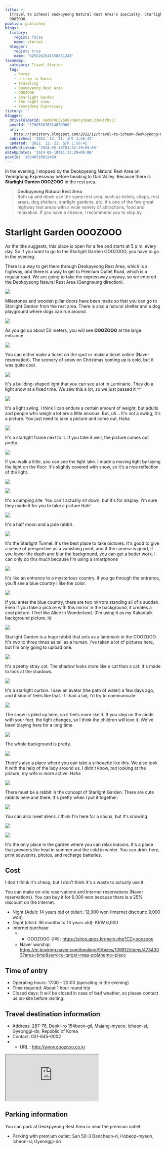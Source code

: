 ```yaml
---
title: >-
  [Travel to Icheon] Deokpyeong Natural Rest Area's specialty, Starlight Garden
  OOOZOOO.
publish: published
blogs:
  tistory:
    regist: false
    name: stories
  blogger:
    regist: true
    name: '5255262541558351240'
taxonomy:
  category: Travel Stories
  tag:
    - Korea
    - a trip to Korea
    - Traveling
    - Deokpyeong Rest Area
    - OOOZOOO
    - Starlight Garden
    - the night view
    - Yeongdong Expressway
tistory: ''
blogger:
  driveFolderId: 1WcW7hL52SKBVcWutynDanL33uk1fRxJC
  postId: '178653876314870968'
  url: >-
    http://junistory.blogspot.com/2022/12/travel-to-icheon-deokpyeong-natural.html
  published: '2022. 12. 21. 오후 1:56:42'
  updated: '2022. 12. 21. 오후 1:56:42'
datePublished: '2024-05-18T01:32:29+09:00'
dateUpdated: '2024-05-18T01:32:29+09:00'
postId: '20240518012488'
---
```


In the evening, I stopped by the Deokpyeong Natural Rest Area on Yeongdong Expressway before heading to Oak Valley. Because there is **Starlight Garden OOOZOOO** in the rest area.

> **Deokpyeong Natural Rest Area**  
> Both up and down use the same rest area, such as toilets, shops, rest areas, dog shelters, starlight gardens, etc. It's one of the few great highway rest areas with a wide variety of attractions, food and relaxation. If you have a chance, I recommend you to stop by.

# Starlight Garden OOOZOOO

As the title suggests, this place is open for a fee and starts at 5 p.m. every day. So if you want to go to the Starlight Garden OOOZOOO, you have to go in the evening.

There is a way to get there through Deokpyeong Rest Area, which is a highway, and there is a way to get to Premium Outlet Road, which is a regular road. We are going to take the expressway anyway, so we entered the Deokpyeong Natural Rest Area (Gangneung direction).

![](./images/njo2_20221215_181105-01.jpeg)

Milestones and wooden pillar doors have been made so that you can go to Starlight Garden from the rest area. There is also a natural shelter and a dog playground where dogs can run around.

![](./images/njo2_20221215_181226-01.jpeg)

As you go up about 50 meters, you will see **OOOZOOO** at the large entrance.

![](./images/njo2_20221215_181402-01.jpeg)

You can either make a ticket on the spot or make a ticket online (Naver reservation). The scenery of snow on Christmas coming up is cold, but it was quite cool.

![](./images/njo2_20221215_181537-01.jpeg)

It's a building-shaped light that you can see a lot in Luminarie. They do a light show at a fixed time. We saw this a lot, so we just passed it ^^

![](./images/njo2_20221215_181726-01.jpeg)

It's a light swing. I think I can endure a certain amount of weight, but adults and people who weigh a lot are a little anxious. But, uh... It's not a swing, it's a picture. You just need to take a picture and come out. Haha

![](./images/njo2_20221215_182145-01.jpeg)

It's a starlight frame next to it. If you take it well, the picture comes out pretty.

![](./images/njo2_20221215_182827-01.jpeg)

If you walk a little, you can see the light lake. I made a moving light by laying the light on the floor. It's slightly covered with snow, so it's a nice reflection of the light.

![](./images/njo2_20221215_183147-01.jpeg)

![](./images/njo2_20221215_183208-01.jpeg)

It's a camping site. You can't actually sit down, but it's for display. I'm sure they made it for you to take a picture Hah!

![](./images/njo2_20221215_183342-01.jpeg)

It's a half moon and a jade rabbit.

![](./images/njo2_20221215_183632-01.jpeg)

It's the Starlight Tunnel. It's the best place to take pictures. It's good to give a sense of perspective as a vanishing point, and if the camera is good, if you lower the depth and blur the background, you can get a better work. I can only do this much because I'm using a smartphone

![](./images/njo2_20221215_184322-01.jpeg)

It's like an entrance to a mysterious country. If you go through the entrance, you'll see a blue country I like the color.

![](./images/njo2_20221215_184612-01.jpeg)

If you enter the blue country, there are two mirrors standing all of a sudden. Even if you take a picture with this mirror in the background, it creates a cool picture. I feel like Alice in Wonderland. (I'm using it as my Kakaotalk background picture. h)

![](./images/njo2_20221215_184833-01.jpeg)

Starlight Garden is a huge rabbit that acts as a landmark in the OOOZOOO. It's two to three times as tall as a human. I've taken a lot of pictures here, but I'm only going to upload one.

![](./images/njo2_20221215_185437-01.jpeg)

It's a pretty stray cat. The shadow looks more like a cat than a cat. It's made to look at the shadows.

![](./images/njo2_20221215_185709-01.jpeg)

It's a starlight curtain. I saw an avatar (the path of water) a few days ago, and it kind of feels like that. If I had a tail, I'd try to communicate.

![](./images/njo2_20221215_190144-01.jpeg)

The snow is piled up here, so it feels more like it. If you step on the circle with your feet, the light changes, so I think the children will love it. We've been playing here for a long time.

![](./images/njo2_20221215_190516-01.jpeg)

The whole background is pretty.

![](./images/njo2_20221215_190742-01.jpeg)

There's also a place where you can take a silhouette like this. We also took it with the help of the lady around us. I didn't know, but looking at the picture, my wife is more active. Haha

![](./images/njo2_20221215_190927-01.jpeg)

There must be a rabbit in the concept of Starlight Garden. There are cute rabbits here and there. It's pretty when I put it together.

![](./images/njo2_20221215_191106-01.jpeg)

You can also meet aliens. I think I'm here for a sauna, but it's snowing.

![](./images/njo2_20221215_185924-01.jpeg)

![](./images/njo2_20221215_191449-01.jpeg)

It's the only place in the garden where you can relax indoors. It's a place that prevents the heat in summer and the cold in winter. You can drink here, print souvenirs, photos, and recharge batteries.

## Cost

I don't think it's cheap, but I don't think it's a waste to actually use it.

You can make on-site reservations and Internet reservations (Naver reservations). You can buy it for 9,000 won because there is a 25% discount on the Internet.

- Night (Adult: 14 years old or older): 12,000 won (Internet discount: 9,000 won)
- Night (child: 36 months to 13 years old): KRW 6,000
- Internet purchase
  - - OOOZOOO 구매 : https://shop.qpos.kr/main.php?CD=ooozooo
  - Naver worship: https://m.booking.naver.com/booking/5/bizes/109912/items/4734303?area=bmp&service-target=map-pc&theme=place

## Time of entry

- Operating hours: 17:00 - 23:00 (operating in the evening)
- Time required: About 1 hour round trip
- Closed days: It will be closed in case of bad weather, so please contact us on-site before visiting.

## Travel destination information

- Address: 287-76, Deoki-ro 154beon-gil, Majang-myeon, Icheon-si, Gyeonggi-do, Republic of Korea
- Contact: 031-645-0002
- - URL : http://www.ooozooo.co.kr

<div class='embed-responsive embed-responsive-16by9'>
<iframe src='https://www.google.com/maps/embed?pb=!1m18!1m12!1m3!1d3176.2710960075296!2d127.39240163940049!3d37.241274953522485!2m3!1f0!2f0!3f0!3m2!1i1024!2i768!4f13.1!3m3!1m2!1s0x3564a96746154dc5%3A0x8769c40ca54ba746!2z67OE67mb7KCV7JuQIOyasOyjvA!5e0!3m2!1sko!2skr!4v1671595273687!5m2!1sko!2skr' class='embed-responsive-item' allowfullscreen></iframe>
</div>

## Parking information

You can park at Deokpyeong Rest Area or near the premium outlet.

- Parking with premium outlet: San 50-3 Dancheon-ri, Hobeop-myeon, Icheon-si, Gyeonggi-do
